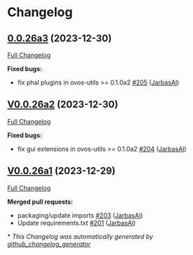 # Changelog

## [0.0.26a3](https://github.com/OpenVoiceOS/ovos-plugin-manager/tree/0.0.26a3) (2023-12-30)

[Full Changelog](https://github.com/OpenVoiceOS/ovos-plugin-manager/compare/V0.0.26a2...0.0.26a3)

**Fixed bugs:**

- fix phal plugins in ovos-utils \>= 0.1.0a2 [\#205](https://github.com/OpenVoiceOS/ovos-plugin-manager/pull/205) ([JarbasAl](https://github.com/JarbasAl))

## [V0.0.26a2](https://github.com/OpenVoiceOS/ovos-plugin-manager/tree/V0.0.26a2) (2023-12-30)

[Full Changelog](https://github.com/OpenVoiceOS/ovos-plugin-manager/compare/V0.0.26a1...V0.0.26a2)

**Fixed bugs:**

- fix gui extensions in ovos-utils \>= 0.1.0a2 [\#204](https://github.com/OpenVoiceOS/ovos-plugin-manager/pull/204) ([JarbasAl](https://github.com/JarbasAl))

## [V0.0.26a1](https://github.com/OpenVoiceOS/ovos-plugin-manager/tree/V0.0.26a1) (2023-12-29)

[Full Changelog](https://github.com/OpenVoiceOS/ovos-plugin-manager/compare/V0.0.25...V0.0.26a1)

**Merged pull requests:**

- packaging/update imports [\#203](https://github.com/OpenVoiceOS/ovos-plugin-manager/pull/203) ([JarbasAl](https://github.com/JarbasAl))
- Update requirements.txt [\#201](https://github.com/OpenVoiceOS/ovos-plugin-manager/pull/201) ([JarbasAl](https://github.com/JarbasAl))



\* *This Changelog was automatically generated by [github_changelog_generator](https://github.com/github-changelog-generator/github-changelog-generator)*
